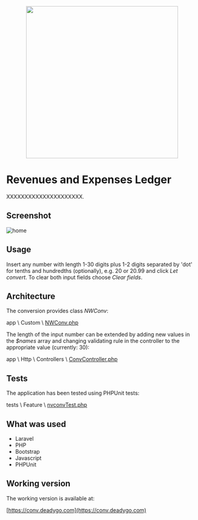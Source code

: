 <p align="center"><a href="https://laravel.com" target="_blank"><img src="https://raw.githubusercontent.com/laravel/art/master/logo-lockup/5%20SVG/2%20CMYK/1%20Full%20Color/laravel-logolockup-cmyk-red.svg" width="400"></a></p>



# Revenues and Expenses Ledger

XXXXXXXXXXXXXXXXXXXXX.

## Screenshot
![home](https://user-images.githubusercontent.com/89514476/166691530-9c95d01c-b3be-4922-9c49-dce66e232545.gif)

## Usage
Insert any number with length 1-30 digits plus 1-2 digits separated by 'dot' for tenths and hundredths (optionally), e.g. 20 or 20.99 and click _Let convert_. To clear both input fields choose _Clear fields_.

## Architecture
The conversion provides class _NWConv_:

app \ Custom \ [NWConv.php](https://github.com/wie1900/conv/blob/main/app/Custom/NWConv.php)

The length of the input number can be extended by adding new values in the _$names_ array and changing validating rule in the controller to the appropriate value (currently: 30):

app \ Http \ Controllers \ [ConvController.php](https://github.com/wie1900/conv/blob/main/app/Http/Controllers/ConvController.php)

## Tests
The application has been tested using PHPUnit tests:

tests \ Feature \ [nvconvTest.php](https://github.com/wie1900/conv/blob/main/tests/Feature/nvconvTest.php)

## What was used

- Laravel
- PHP
- Bootstrap
- Javascript
- PHPUnit

## Working version

The working version is available at:

[https://conv.deadygo.com](https://conv.deadygo.com)
